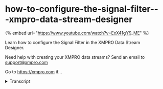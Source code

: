 # how-to-configure-the-signal-filter---xmpro-data-stream-designer
{% embed url="https://www.youtube.com/watch?v=ExX41gY9_ME" %}



Learn how to configure the Signal Filter in the XMPRO Data Stream Designer. 

Need help with creating your XMPRO data streams? Send an email to support@xmpro.com 

Go to https://xmpro.com if...
<details>
<summary>Transcript</summary>Learn how to configure the Signal Filter in the XMPRO Data Stream Designer. 

Need help with creating your XMPRO data streams? Send an email to support@xmpro.com 

Go to https://xmpro.com if...
well we are going to do here is look at

how to set up and configure the single

filter agent this agent allows you to

pass signals that are either higher or

lower than the cutoff frequency I've set

up an assured sequel context provider

which will get signal data for us from a

sequel database that is located in the

cloud to add your signal filter agent go

to the toolbox and search for signal

filter you will find it under functions

click on the agent and drag to the

canvas note that a default name has been

given to this agent which you can change

by clicking on the white space and start

typing now connect the output in point

of the first item to the input end point

of the second click save to configure

this agent click on it and click on

configure first make sure you're using

the correct collection if you'd like to

change this you can click on the drop

down and select another collection then

you need to select a signal color which

is an attribute that comes from the

preceding agent in this case our as your

agent next you need to specify the type

of filter you'd like to apply which can

either be low pass or high pass I'm

going to select high pass then you need

to add your sampling frequency which is

the number of data points acquired by

second add your cutoff frequency

and specify your order click apply and

click Save to make sure that you've

configured your stream correctly you can

use the integrity check if none of your

agents are highlighted in red it means

that everything is fine to run your

stream click on publish to view the live

data click on live view select your

signal filter agent and click Save and

you'll see the data start coming through
</details>